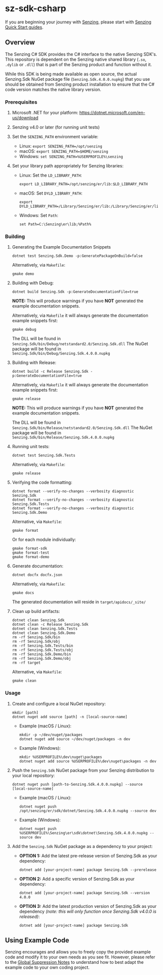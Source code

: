 # sz-sdk-csharp

If you are beginning your journey with [Senzing],
please start with [Senzing Quick Start guides].

## Overview

The Senzing C# SDK provides the C# interface to the native Senzing SDK's.
This repository is dependent on the Senzing native shared library (`.so`,
`.dylib` or `.dll`) that is part of the Senzing product and function without it.

While this SDK is being made available as open source, the actual Senzing.Sdk
NuGet package file (`Senzing.Sdk.4.0.0.nupkg`) that you use should be
obtained from Senzing product installation to ensure that the C# code version
matches the native library version.

### Prerequisites

1. Microsoft .NET for your platform: <https://dotnet.microsoft.com/en-us/download>

1. Senzing v4.0 or later (for running unit tests)

1. Set the `SENZING_PATH` environment variable:
    - Linux: `export SENZING_PATH=/opt/senzing`
    - macOS: `export SENZING_PATH=$HOME/senzing`
    - Windows: `set SENZING_PATH=%USERPROFILE%\senzing`

1. Set your library path appropriately for Senzing libraries:
    - Linux: Set the `LD_LIBRARY_PATH`:

        ```console
        export LD_LIBRARY_PATH=/opt/senzing/er/lib:$LD_LIBRARY_PATH
        ```

    - macOS: Set `DYLD_LIBRARY_PATH`:

        ```console
        export DYLD_LIBRARY_PATH=/Library/Senzing/er/lib:/Library/Senzing/er/lib/macos:$DYLD_LIBRARY_PATH
        ```

    - Windows: Set `Path`:

        ```console
        set Path=C:\Senzing\er\lib;%Path%
        ```

### Building

1. Generating the Example Documentation Snippets

    ```console
    dotnet test Senzing.Sdk.Demo -p:GeneratePackageOnBuild=false
    ```

    Alternatively, via `Makefile`:

    ```console
    gmake demo
    ```

1. Building with Debug:

    ```console
    dotnet build Senzing.Sdk -p:GenerateDocumentationFile=true
    ```

    **NOTE:** This will produce warnings if you have **NOT** generated the
    example documentation snippets.

    Alternatively, via `Makefile` it will always generate the documentation
    example snippets first:

    ```console
    gmake debug
    ```

    The DLL will be found in `Senzing.Sdk/bin/Debug/netstandard2.0/Senzing.Sdk.dll`
    The NuGet package will be found in `Senzing.Sdk/bin/Debug/Senzing.Sdk.4.0.0.nupkg`

1. Building with Release:

    ```console
    dotnet build -c Release Senzing.Sdk -p:GenerateDocumentationFile=true
    ```

    Alternatively, via `Makefile` it will always generate the documentation
    example snippets first:

    ```console
    gmake release
    ```

    **NOTE:** This will produce warnings if you have **NOT** generated the
    example documentation snippets.

    The DLL will be found in `Senzing.Sdk/bin/Release/netstandard2.0/Senzing.Sdk.dll`
    The NuGet package will be found in `Senzing.Sdk/bin/Release/Senzing.Sdk.4.0.0.nupkg`

1. Running unit tests:

    ```console
    dotnet test Senzing.Sdk.Tests
    ```

    Alternatively, via `Makefile`:

    ```console
    gmake release
    ```

1. Verifying the code formatting:

    ```console
    dotnet format --verify-no-changes --verbosity diagnostic Senzing.Sdk
    dotnet format --verify-no-changes --verbosity diagnostic Senzing.Sdk.Tests
    dotnet format --verify-no-changes --verbosity diagnostic Senzing.Sdk.Demo
    ```

    Alternative, via `Makefile`:

    ```console
    gmake format
    ```

    Or for each module individually:

    ```console
    gmake format-sdk
    gmake format-test
    gmake format-demo
    ```

1. Generate documentation:

    ```console
    dotnet docfx docfx.json
    ```

    Alternatively, via `Makefile`:

    ```console
    gmake docs
    ```

    The generated documentation will reside in `target/apidocs/_site/`

1. Clean up build artifacts:

    ```console
    dotnet clean Senzing.Sdk
    dotnet clean -c Release Senzing.Sdk
    dotnet clean Senzing.Sdk.Tests
    dotnet clean Senzing.Sdk.Demo
    rm -rf Senzing.Sdk/bin
    rm -rf Senzing.Sdk/obj
    rm -rf Senzing.Sdk.Tests/bin
    rm -rf Senzing.Sdk.Tests/obj
    rm -rf Senzing.Sdk.Demo/bin
    rm -rf Senzing.Sdk.Demo/obj
    rm -rf target
    ```

    Alternative, via `Makefile`:

    ```console
    gmake clean
    ```

### Usage

1. Create and configure a local NuGet repository:

    ```console
    mkdir [path]
    dotnet nuget add source [path] -n [local-source-name]
    ```

    - Example (macOS / Linux):

        ```console
        mkdir -p ~/dev/nuget/packages
        dotnet nuget add source ~/dev/nuget/packages -n dev
        ```

    - Example (Windows):

        ```console
        mkdir %USERPROFILE%\dev\nuget\packages
        dotnet nuget add source %USERPROFILE%\dev\nuget\packages -n dev
        ```

1. Push the `Senzing.Sdk` NuGet package from your Senzing distribution to your local repository:

    ```console
    dotnet nuget push [path-to-Senzing.Sdk.4.0.0.nupkg] --source [local-source-name]
    ```

    - Example (macOS / Linux):

        ```console
        dotnet nuget push /opt/senzing/er/sdk/dotnet/Senzing.Sdk.4.0.0.nupkg --source dev
        ```

    - Example (Windows):

        ```console
        dotnet nuget push %USERPROFILE%\Senzing\er\sdk\dotnet\Senzing.Sdk.4.0.0.nupkg --source dev
        ```

1. Add the `Senzing.Sdk` NuGet package as a dependency to your project:
    - **OPTION 1:** Add the latest pre-release version of Senzing.Sdk as your dependency:

        ```console
        dotnet add [your-project-name] package Senzing.Sdk --prerelease
        ```

    - **OPTION 2:** Add a specific version of Senzing.Sdk as your dependency:

        ```console
        dotnet add [your-project-name] package Senzing.Sdk --version 4.0.0
        ```

    - **OPTION 3:** Add the latest production version of Senzing.Sdk as your dependency
    *(note: this will only function once Senzing.Sdk v4.0.0 is released)*:

        ```console
        dotnet add [your-project-name] package Senzing.Sdk
        ```

## Using Example Code

Senzing encourages and allows you to freely copy the provided example code and modify it to your own
needs as you see fit.  However, please refer to the [Global Suppression Notes] to understand how to
best adapt the example code to your own coding project.

[Senzing]: https://senzing.com/
[Senzing Quick Start guides]: https://docs.senzing.com/quickstart/
[Global Suppression Notes]: https://github.com/Senzing/code-snippets-v4/blob/main/csharp/GlobalSuppressions.md
